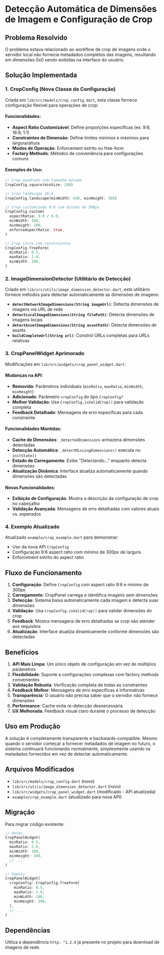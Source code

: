 # Detecção Automática de Dimensões de Imagem e Configuração de Crop

## Problema Resolvido

O problema estava relacionado ao workflow de crop de imagens onde o servidor local não fornecia metadados completos das imagens, resultando em dimensões 0x0 sendo exibidas na interface do usuário.

## Solução Implementada

### 1. CropConfig (Nova Classe de Configuração)

Criada em `lib/src/models/crop_config.dart`, esta classe fornece configuração flexível para operações de crop:

#### Funcionalidades:
- **Aspect Ratio Customizável**: Define proporções específicas (ex: 9:6, 16:9, 1:1)
- **Constraintes de Dimensão**: Define limites mínimos e máximos para largura/altura
- **Modos de Operação**: Enforcement estrito ou free-form
- **Factory Methods**: Métodos de conveniência para configurações comuns

#### Exemplos de Uso:
```dart
// Crop quadrado com tamanho mínimo
CropConfig.square(minSize: 200)

// Crop landscape 16:9
CropConfig.landscape(minWidth: 640, minHeight: 360)

// Crop customizado 9:6 com mínimo de 300px
CropConfig.custom(
  aspectRatio: 9.0 / 6.0,
  minWidth: 300,
  minHeight: 200,
  enforceAspectRatio: true,
)

// Crop livre com constraintes
CropConfig.freeForm(
  minRatio: 0.5,
  maxRatio: 2.0,
  minWidth: 100,
)
```

### 2. ImageDimensionDetector (Utilitário de Detecção)

Criado em `lib/src/utils/image_dimension_detector.dart`, este utilitário fornece métodos para detectar automaticamente as dimensões de imagens:

- **`detectNetworkImageDimensions(String imageUrl)`**: Detecta dimensões de imagens via URL de rede
- **`detectLocalImageDimensions(String filePath)`**: Detecta dimensões de imagens locais
- **`detectAssetImageDimensions(String assetPath)`**: Detecta dimensões de assets
- **`buildCompleteUrl(String url)`**: Constrói URLs completas para URLs relativas

### 3. CropPanelWidget Aprimorado

Modificações em `lib/src/widgets/crop_panel_widget.dart`:

#### Mudanças na API:
- **Removido**: Parâmetros individuais (`minRatio`, `maxRatio`, `minWidth`, `minHeight`)
- **Adicionado**: Parâmetro `cropConfig` do tipo `CropConfig?`
- **Melhor Validação**: Usa `CropConfig.isValidCrop()` para validação completa
- **Feedback Detalhado**: Mensagens de erro específicas para cada constrainte

#### Funcionalidades Mantidas:
- **Cache de Dimensões**: `_detectedDimensions` armazena dimensões detectadas
- **Detecção Automática**: `_detectMissingDimensions()` executa no `initState()`
- **Estado de Carregamento**: Exibe "Detectando..." enquanto detecta dimensões
- **Atualização Dinâmica**: Interface atualiza automaticamente quando dimensões são detectadas

#### Novas Funcionalidades:
- **Exibição de Configuração**: Mostra a descrição da configuração de crop no cabeçalho
- **Validação Avançada**: Mensagens de erro detalhadas com valores atuais vs. esperados

### 4. Exemplo Atualizado

Atualizado `example/crop_example.dart` para demonstrar:
- Uso da nova API `CropConfig`
- Configuração 9:6 aspect ratio com mínimo de 300px de largura
- Enforcement estrito do aspect ratio

## Fluxo de Funcionamento

1. **Configuração**: Define `CropConfig` com aspect ratio 9:6 e mínimo de 300px
2. **Carregamento**: CropPanel carrega e identifica imagens sem dimensões
3. **Detecção**: Sistema baixa automaticamente cada imagem e detecta suas dimensões
4. **Validação**: Usa `CropConfig.isValidCrop()` para validar dimensões do crop
5. **Feedback**: Mostra mensagens de erro detalhadas se crop não atender aos requisitos
6. **Atualização**: Interface atualiza dinamicamente conforme dimensões são detectadas

## Benefícios

1. **API Mais Limpa**: Um único objeto de configuração em vez de múltiplos parâmetros
2. **Flexibilidade**: Suporte a configurações complexas com factory methods convenientes
3. **Validação Robusta**: Verificação completa de todas as constraintes
4. **Feedback Melhor**: Mensagens de erro específicas e informativas
5. **Transparência**: O usuário não precisa saber que o servidor não fornece dimensões
6. **Performance**: Cache evita re-detecção desnecessária
7. **UX Melhorada**: Feedback visual claro durante o processo de detecção

## Uso em Produção

A solução é completamente transparente e backwards-compatible. Mesmo quando o servidor começar a fornecer metadados de imagem no futuro, o sistema continuará funcionando normalmente, simplesmente usando os metadados fornecidos em vez de detectar automaticamente.

## Arquivos Modificados

- `lib/src/models/crop_config.dart` (novo)
- `lib/src/utils/image_dimension_detector.dart` (novo)
- `lib/src/widgets/crop_panel_widget.dart` (modificado - API atualizada)
- `example/crop_example.dart` (atualizado para nova API)

## Migração

Para migrar código existente:

```dart
// Antes
CropPanelWidget(
  minRatio: 0.5,
  maxRatio: 2.0,
  minWidth: 100,
  minHeight: 100,
  // ...
)

// Depois
CropPanelWidget(
  cropConfig: CropConfig.freeForm(
    minRatio: 0.5,
    maxRatio: 2.0,
    minWidth: 100,
    minHeight: 100,
  ),
  // ...
)
```

## Dependências

Utiliza a dependência `http: ^1.2.0` já presente no projeto para download de imagens de rede.